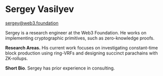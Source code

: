 # Sergey Vasilyev

sergey@web3.foundation

Sergey is a research engineer at the Web3 Foundation. He works on implementing cryptographic primitives, such as zero-knowledge proofs.

**Research Areas.** His current work focuses on investigating constant-time block production using ring-VRFs and designing succinct parachains with ZK-rollups.

**Short Bio**. Sergey has prior experience in consulting.


